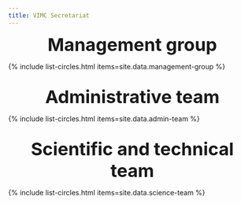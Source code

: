 ```yaml
---
title: VIMC Secretariat
---
```


<div style="font-size: 36px; font-weight: bold; text-align:center;">Management group</div>

{% include list-circles.html items=site.data.management-group %}

<br/>
<div style="font-size: 36px; font-weight: bold; text-align:center;">Administrative team</div>

{% include list-circles.html items=site.data.admin-team %}

<br/>
<div style="font-size: 36px; font-weight: bold; text-align:center;">Scientific and technical team</div>

{% include list-circles.html items=site.data.science-team %}